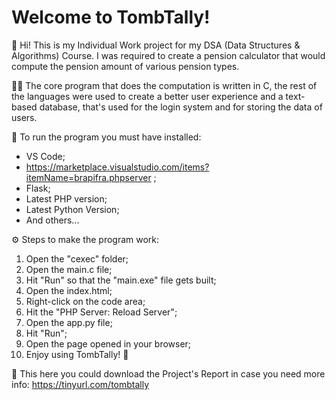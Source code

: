 # Welcome to TombTally!

👋 Hi! This is my Individual Work project for my DSA (Data Structures & Algorithms) Course. I was required to create a pension calculator that would compute the pension amount of various pension types.

🧑‍💻 The core program that does the computation is written in C, the rest of the languages were used to create a better user experience and a text-based database, that's used for the login system and for storing the data of users.

📃 To run the program you must have installed:
- VS Code;
- https://marketplace.visualstudio.com/items?itemName=brapifra.phpserver ;
- Flask;
- Latest PHP version;
- Latest Python Version;
- And others...


⚙️ Steps to make the program work:
 1. Open the "cexec" folder;
 2. Open the main.c file;
 3. Hit "Run" so that the "main.exe" file gets built;
 4. Open the index.html;
 5. Right-click on the code area;
 6. Hit the "PHP Server: Reload Server";
 7. Open the app.py file;
 8. Hit "Run";
 9. Open the page opened in your browser;
 10. Enjoy using TombTally! 🎉

💾 This here you could download the Project's Report in case you need more info: https://tinyurl.com/tombtally

